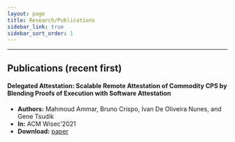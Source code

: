 ```yaml
---
layout: page
title: Research/Publications
sidebar_link: true
sidebar_sort_order: 1
---
```


___

## Publications (recent first)

#### Delegated Attestation: Scalable Remote Attestation of Commodity CPS by Blending Proofs of Execution with Software Attestation
- **Authors:** Mahmoud Ammar, Bruno Crispo, Ivan De Oliveira Nunes, and Gene Tsudik
- **In:** ACM Wisec’2021
- **Download:** [paper](http://sprout.ics.uci.edu/projects/attestation/papers/wisec21-final45.pdf)


<!--
## Talks and presentations

+ **Jul 2020:** On Out-of-Distribution Detection Algorithms With Deep Neural Skin Cancer Classifiers. CVPR 2020 @ ISIC 2020. [Download](https://www.youtube.com/watch?v=3kICSeBOndk&feature=youtu.be)
+ **Dec 2019:** Recent advances in deep learning applied to skin cancer detection. NeurIPS 2019 @ Retrospectives workshop. [Download](assets/files/talks/neurips2019.pdf)
+ **Mar 2019:** Introduction to machine learning. Faculdade Multivix, Vitória, Brazil. *Portuguese only*. [Download](assets/files/talks/labcinufes-example.pdf)
+ **Nov 2018:** Introduction to Capsule Networks. Computer Science, UFES, Vitória, Brazil. [Download](assets/files/talks/caps.pdf)
+ **Nov 2018:** Introduction to Helmholtz machine. Computer Science, UFES, Vitória, Brazil. [Download](assets/files/talks/HM.pdf)
+ **Jun 2018**: An approach to improve online sequential extreme learning machines using restricted Boltzmann machines. IJCNN 2018, Rio de Janeiro, Brazil. [Download](assets/files/talks/rbm-os-elm.pdf)
+ **Apr 2018:** Restricted Boltzmann Machine for clustering data. Computer Science, UFES, Vitória, Brazil. [Download](assets/files/talks/clustering_rbm.pdf)
+ **Mar 2018:** Introduction to Python for scientific computer. Production Engineer, UFES, Vitória, Brazil. *Portuguese only*. [Download](assets/files/talks/IntroPython.pdf)
+ **Sep 2017:** Overview of singular value decomposition. Computer Science, UFES. Vitória, UFES. *Portuguese only*. [Download](assets/files/talks/svd.pdf)
+ **Apr 2017:** Classification fusion. Computer Science, UFES, Vitória, Brazil. *Portuguese only*. [Download](assets/files/talks/agg-class.pdf)
+ **Jul 2016:** Restricted Boltzmann Machine for classification. SBPO 2016. Vitória, Brazil. *Portuguese only*. [Download](assets/files/talks/drbm.pdf)
+ **Jul 2016:** Introduction to data classification. Jornada de Atualização em Computação, Elétrica e Eletrônica - JAACE, UFES, Vitória, Brazil. *Portuguese only*. [Download](assets/files/talks/intro-data-class.pdf)
+ **Aug 2014:** Raking algorithms with A-TOPSIS. ITQM 2014, Rio de Janeiro, Brazil. [Download](assets/files/talks/atopsis.pdf)

-->